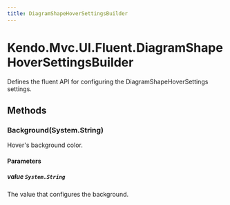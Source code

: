 ```yaml
---
title: DiagramShapeHoverSettingsBuilder
---
```


# Kendo.Mvc.UI.Fluent.DiagramShapeHoverSettingsBuilder
Defines the fluent API for configuring the DiagramShapeHoverSettings settings.




## Methods


### Background(System.String)
Hover's background color.


#### Parameters

##### value `System.String`
The value that configures the background.






